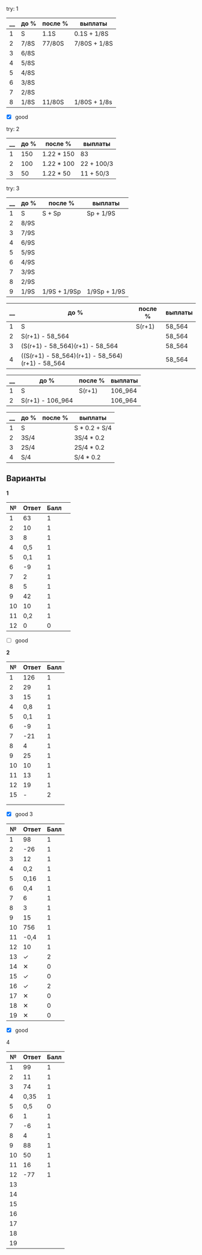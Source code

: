 try: 1

| __  | до % | после % | выплаты      |
| --- | ---- | ------- | ------------ |
| 1   | S    | 1.1S    | 0.1S + 1/8S  |
| 2   | 7/8S | 77/80S  | 7/80S + 1/8S |
| 3   | 6/8S |         |              |
| 4   | 5/8S |         |              |
| 5   | 4/8S |         |              |
| 6   | 3/8S |         |              |
| 7   | 2/8S |         |              |
| 8   | 1/8S | 11/80S  | 1/80S + 1/8s |
- [x] good 


try: 2

| __  | до % | после %    | выплаты    |
| --- | ---- | ---------- | ---------- |
| 1   | 150  | 1.22 * 150 | 83         |
| 2   | 100  | 1.22 * 100 | 22 + 100/3 |
| 3   | 50   | 1.22 * 50  | 11 + 50/3  |

try: 3

| __  | до % | после %      | выплаты      |
| --- | ---- | ------------ | ------------ |
| 1   | S    | S + Sp       | Sp + 1/9S    |
| 2   | 8/9S |              |              |
| 3   | 7/9S |              |              |
| 4   | 6/9S |              |              |
| 5   | 5/9S |              |              |
| 6   | 4/9S |              |              |
| 7   | 3/9S |              |              |
| 8   | 2/9S |              |              |
| 9   | 1/9S | 1/9S + 1/9Sp | 1/9Sp + 1/9S |


| __  | до %                                            | после % | выплаты |
| --- | ----------------------------------------------- | ------- | ------- |
| 1   | S                                               | S(r+1)  | 58_564  |
| 2   | S(r+1) - 58_564                                 |         | 58_564  |
| 3   | (S(r+1) - 58_564)(r+1) - 58_564                 |         | 58_564  |
| 4   | ((S(r+1) - 58_564)(r+1) - 58_564)(r+1) - 58_564 |         | 58_564  |

| __  | до %             | после % | выплаты |
| --- | ---------------- | ------- | ------- |
| 1   | S                | S(r+1)  | 106_964 |
| 2   | S(r+1) - 106_964 |         | 106_964 |







| __  | до % | после % | выплаты       |
| --- | ---- | ------- | ------------- |
| 1   | S    |         | S * 0.2 + S/4 |
| 2   | 3S/4 |         | 3S/4 * 0.2    |
| 3   | 2S/4 |         | 2S/4 * 0.2    |
| 4   | S/4  |         | S/4 * 0.2     |

## Варианты

**1**

| №   | Ответ | Балл |     |
| --- | ----- | ---- | --- |
| 1   | 63    | 1    |     |
| 2   | 10    | 1    |     |
| 3   | 8     | 1    |     |
| 4   | 0,5   | 1    |     |
| 5   | 0,1   | 1    |     |
| 6   | -9    | 1    |     |
| 7   | 2     | 1    |     |
| 8   | 5     | 1    |     |
| 9   | 42    | 1    |     |
| 10  | 10    | 1    |     |
| 11  | 0,2   | 1    |     |
| 12  | 0     | 0    |     |
- [ ] good

**2**

| №   | Ответ | Балл |
| --- | ----- | ---- |
| 1   | 126   | 1    |
| 2   | 29    | 1    |
| 3   | 15    | 1    |
| 4   | 0,8   | 1    |
| 5   | 0,1   | 1    |
| 6   | -9    | 1    |
| 7   | -21   | 1    |
| 8   | 4     | 1    |
| 9   | 25    | 1    |
| 10  | 10    | 1    |
| 11  | 13    | 1    |
| 12  | 19    | 1    |
| 15  | -     | 2    |
|     |       |      |
|     |       |      |
- [x] good
3

| №   | Ответ | Балл |
| --- | ----- | ---- |
| 1   | 98    | 1    |
| 2   | -26   | 1    |
| 3   | 12    | 1    |
| 4   | 0,2   | 1    |
| 5   | 0,16  | 1    |
| 6   | 0,4   | 1    |
| 7   | 6     | 1    |
| 8   | 3     | 1    |
| 9   | 15    | 1    |
| 10  | 756   | 1    |
| 11  | -0,4  | 1    |
| 12  | 10    | 1    |
| 13  | ✓     | 2    |
| 14  | ✕     | 0    |
| 15  | ✓     | 0    |
| 16  | ✓     | 2    |
| 17  | ✕     | 0    |
| 18  | ✕     | 0    |
| 19  | ✕     | 0    |
- [x] good

4

| №   | Ответ | Балл |
| --- | ----- | ---- |
| 1   | 99    | 1    |
| 2   | 11    | 1    |
| 3   | 74    | 1    |
| 4   | 0,35  | 1    |
| 5   | 0,5   | 0    |
| 6   | 1     | 1    |
| 7   | -6    | 1    |
| 8   | 4     | 1    |
| 9   | 88    | 1    |
| 10  | 50    | 1    |
| 11  | 16    | 1    |
| 12  | -77   | 1    |
| 13  |       |      |
| 14  |       |      |
| 15  |       |      |
| 16  |       |      |
| 17  |       |      |
| 18  |       |      |
| 19  |       |      |

